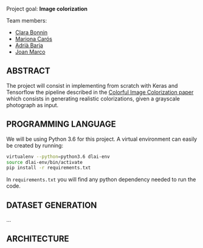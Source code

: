 
Project goal: **Image colorization**

Team members:
* [Clara Bonnin](https://github.com/clarabonnin)
* [Mariona Carós](https://github.com/marionacaros)
* [Adrià Barja](https://github.com/adribarja)
* [Joan Marco](https://github.com/JMarcoRimmek)

## ABSTRACT

The project will consist in implementing from scratch with Keras and
Tensorflow the pipeline described in the 
[Colorful Image Colorization paper](https://arxiv.org/pdf/1603.08511.pdf) which consists in generating realistic colorizations, given a grayscale photograph as input.

## PROGRAMMING LANGUAGE
We will be using Python 3.6 for this project. A virtual environment can 
easily be created by running:
```bash
virtualenv --python=python3.6 dlai-env
source dlai-env/bin/activate
pip install -r requirements.txt
``` 

In `requirements.txt` you will find any python dependency needed
 to run the code.

## DATASET GENERATION

...

## ARCHITECTURE
